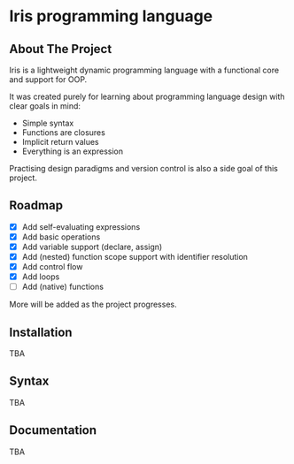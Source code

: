 # Iris programming language

<!-- ABOUT THE PROJECT -->
## About The Project

Iris is a lightweight dynamic programming language with a functional core and support for OOP.

It was created purely for learning about programming language design with clear goals in mind:

* Simple syntax
* Functions are closures
* Implicit return values
* Everything is an expression

Practising design paradigms and version control is also a side goal of this project.

<!-- ROADMAP -->
## Roadmap

* [x] Add self-evaluating expressions
* [x] Add basic operations
* [x] Add variable support (declare, assign)
* [x] Add (nested) function scope support with identifier resolution
* [x] Add control flow
* [x] Add loops
* [ ] Add (native) functions

More will be added as the project progresses.

<!-- Installation -->
## Installation

TBA

## Syntax

TBA

## Documentation

TBA
